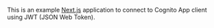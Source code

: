This is an example [Next.js](https://nextjs.org/) application to connect to Cognito App client using JWT (JSON Web Token).
